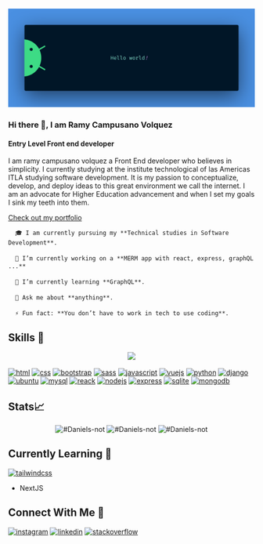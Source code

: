 ![Front end developer](https://github.com/Daniels-not/Daniels-not/blob/main/banner.png)

### Hi there 👋, I am Ramy Campusano Volquez
#### Entry Level Front end developer

I am ramy campusano volquez a Front End developer who believes in simplicity. I currently studying at the institute technological of las Americas ITLA studying software development. It is my passion to conceptualize, develop, and deploy ideas to this great environment we call the internet. I am an advocate for Higher Education advancement and when I set my goals I sink my teeth into them.

[Check out my portfolio](https://portfolio-daniels-not.vercel.app/)

        
      🎓 I am currently pursuing my **Technical studies in Software Development**.
        
      🔭 I’m currently working on a **MERM app with react, express, graphQL ...**
        
      🌱 I’m currently learning **GraphQL**.
        
      💬 Ask me about **anything**.
        
      ⚡ Fun fact: **You don’t have to work in tech to use coding**. 

## Skills 🚀

<p align="center">
  <a href="https://skillicons.dev">
    <img src="https://skillicons.dev/icons?i=html,css,scss,bootstrap,javascript,reactjs,vuejs,python,django,mysql,mongodb,oracle" />
  </a>
</p>

[<img src='https://img.shields.io/badge/HTML5-E34F26?style=for-the-badge&logo=html5&logoColor=white' alt='html' height='40'>]() [<img src='https://img.shields.io/badge/CSS3-1572B6?style=for-the-badge&logo=css3&logoColor=white' alt='css' height='40'>]() [<img src='https://img.shields.io/badge/Bootstrap-563D7C?style=for-the-badge&logo=bootstrap&logoColor=white' alt='bootstrap' height='40'>]() [<img src='https://img.shields.io/badge/Sass-CC6699?style=for-the-badge&logo=sass&logoColor=white' alt='sass' height='40'>]() [<img src='https://img.shields.io/badge/JavaScript-F7DF1E?style=for-the-badge&logo=javascript&logoColor=black' alt='javascript' height='40'>]() [<img src='https://img.shields.io/badge/Vue.js-35495E?style=for-the-badge&logo=vue.js&logoColor=4FC08D' alt='vuejs' height='40'>]() [<img src='https://img.shields.io/badge/Python-14354C?style=for-the-badge&logo=python&logoColor=white' alt='python' height='40'>]() [<img src='https://img.shields.io/badge/Django-092E20?style=for-the-badge&logo=django&logoColor=white' alt='django' height='40'>]() [<img src='https://img.shields.io/badge/Markdown-000000?style=for-the-badge&logo=markdown&logoColor=white' alt='ubuntu' height='40'>]() [<img src='https://img.shields.io/badge/MySQL-00000F?style=for-the-badge&logo=mysql&logoColor=white' alt='mysql' height='40'>]() [<img src='https://img.shields.io/badge/React-20232A?style=for-the-badge&logo=react&logoColor=61DAFB' alt='reack' height='40'>]() [<img src='https://img.shields.io/badge/Node.js-43853D?style=for-the-badge&logo=node.js&logoColor=white' alt='nodejs' height='40'>]() [<img src='https://img.shields.io/badge/Express.js-404D59?style=for-the-badge' alt='express' height='40'>]() [<img src='https://img.shields.io/badge/SQLite-07405E?style=for-the-badge&logo=sqlite&logoColor=white' alt='sqlite' height='40'>]() [<img src='https://img.shields.io/badge/MongoDB-4EA94B?style=for-the-badge&logo=mongodb&logoColor=white' alt='mongodb' height='40'>]()



## Stats📈
<p align="center">
    <img width="40%" src="https://github-readme-stats.vercel.app/api/top-langs?username=Daniels-not&show_icons=true&theme=dracula&title_color=ff8000&text_color=ffffff&bg_color=6a6a6a&locale=en&layout=compact&hide_border=true" alt="#Daniels-not" /> 
    <img width="48%" src="https://github-readme-stats.vercel.app/api?username=Daniels-not&show_icons=true&theme=dracula&title_color=ff8000&text_color=ffffff&bg_color=6a6a6a&locale=en&hide_border=true" alt="#Daniels-not" />
    <img width="48%" src="https://github-readme-streak-stats.herokuapp.com/?user=Daniels-not&theme=highcontrast&hide_border=true" alt="#Daniels-not" />
</p>

## Currently Learning 📖
[<img src='https://img.shields.io/badge/Tailwind_CSS-38B2AC?style=for-the-badge&logo=tailwind-css&logoColor=white' alt='tailwindcss' height='40'>]()
- NextJS

## Connect With Me 📱

[<img src='https://img.shields.io/badge/Instagram-E4405F?style=for-the-badge&logo=instagram&logoColor=white' alt='instagram' height='40'>](https://www.instagram.com/hr_daniels22/) [<img src='https://img.shields.io/badge/LinkedIn-0077B5?style=for-the-badge&logo=linkedin&logoColor=white' alt='linkedin' height='40'>](https://www.linkedin.com/in/ramy-daniel-campusano-volquez-a110ba14a/)  [<img src='https://img.shields.io/badge/Stack_Overflow-FE7A16?style=for-the-badge&logo=stack-overflow&logoColor=white' alt='stackoverflow' height='40'>](https://stackoverflow.com/users/14321654/hr-daniels)  


